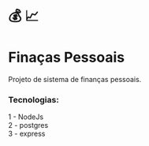 # 💰 📈
# Finaças Pessoais
Projeto de sistema de finanças pessoais.

### Tecnologias:
1 - NodeJs  
2 - postgres  
3 - express  
